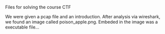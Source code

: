 Files for solving the course CTF 

We were given a pcap file and an introduction. After analysis via wireshark, we found an image called poison_apple.png. Embeded in the image was a executable file...